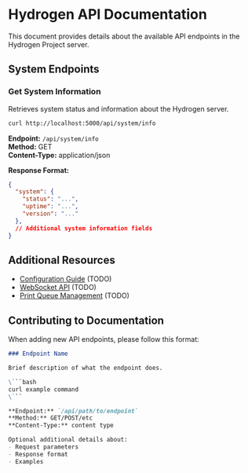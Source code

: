 # Hydrogen API Documentation

This document provides details about the available API endpoints in the Hydrogen Project server.

## System Endpoints

### Get System Information

Retrieves system status and information about the Hydrogen server.

```bash
curl http://localhost:5000/api/system/info
```

**Endpoint:** `/api/system/info`  
**Method:** GET  
**Content-Type:** application/json

**Response Format:**

```json
{
  "system": {
    "status": "...",
    "uptime": "...",
    "version": "..."
  },
  // Additional system information fields
}
```

## Additional Resources

- [Configuration Guide](./Configuration.md) (TODO)
- [WebSocket API](./WebSocket.md) (TODO)
- [Print Queue Management](./PrintQueue.md) (TODO)

## Contributing to Documentation

When adding new API endpoints, please follow this format:

```markdown
### Endpoint Name

Brief description of what the endpoint does.

\```bash
curl example command
\```

**Endpoint:** `/api/path/to/endpoint`  
**Method:** GET/POST/etc  
**Content-Type:** content type

Optional additional details about:
- Request parameters
- Response format
- Examples
